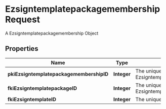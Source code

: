 

# EzsigntemplatepackagemembershipRequest

A Ezsigntemplatepackagemembership Object

## Properties

| Name | Type | Description | Notes |
|------------ | ------------- | ------------- | -------------|
|**pkiEzsigntemplatepackagemembershipID** | **Integer** | The unique ID of the Ezsigntemplatepackagemembership |  [optional] |
|**fkiEzsigntemplatepackageID** | **Integer** | The unique ID of the Ezsigntemplatepackage |  |
|**fkiEzsigntemplateID** | **Integer** | The unique ID of the Ezsigntemplate |  |



